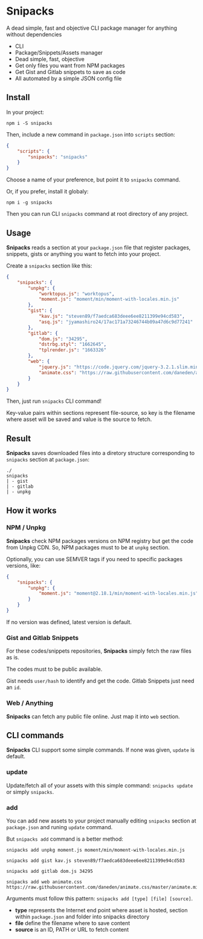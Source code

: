 # Snipacks

A dead simple, fast and objective CLI package manager for anything without dependencies

- CLI
- Package/Snippets/Assets manager
- Dead simple, fast, objective
- Get only files you want from NPM packages
- Get Gist and Gitlab snippets to save as code
- All automated by a simple JSON config file

## Install

In your project:

```
npm i -S snipacks
```

Then, include a new command in `package.json` into `scripts` section:

```json
{
	"scripts": {
		"snipacks": "snipacks"
	}
}
```

Choose a name of your preference, but point it to `snipacks` command.

Or, if you prefer, install it globaly:

```
npm i -g snipacks
```

Then you can run CLI `snipacks` command at root directory of any project.

## Usage

**Snipacks** reads a section at your `package.json` file that register packages, snippets, gists or anything you want to fetch into your project.

Create a `snipacks` section like this:

```json
{
	"snipacks": {
		"unpkg": {
            "worktopus.js": "worktopus",
            "moment.js": "moment/min/moment-with-locales.min.js"
        },
		"gist": {
            "kav.js": "steven89/f7aedca683deee6ee8211399e94cd583",
            "asq.js": "jyamashiro24/17ac171a73246744b09a47d6c9d77241"
        },
        "gitlab": {
            "dom.js": "34295",
            "dstrbg.styl": "1662645",
            "tplrender.js": "1663326"
        },
        "web": {
            "jquery.js": "https://code.jquery.com/jquery-3.2.1.slim.min.js",
            "animate.css": "https://raw.githubusercontent.com/daneden/animate.css/master/animate.min.css"
        }
	}
}
```

Then, just run `snipacks` CLI command!

Key-value pairs within sections represent file-source, so key is the filename where asset will be saved and value is the source to fetch.

## Result

**Snipacks** saves downloaded files into a diretory structure corresponding to `snipacks` section at `package.json`:

```
./
snipacks
| - gist
| - gitlab
| - unpkg
```

## How it works

### NPM / Unpkg

**Snipacks** check NPM packages versions on NPM registry but get the code from Unpkg CDN. So, NPM packages must to be at `unpkg` section.

Optionally, you can use SEMVER tags if you need to specific packages versions, like:

```json
{
	"snipacks": {
		"unpkg": {
            "moment.js": "moment@2.18.1/min/moment-with-locales.min.js"
        }
	}
}
```

If no version was defined, latest version is default.

### Gist and Gitlab Snippets

For these codes/snippets repositories, **Snipacks** simply fetch the raw files as is.

The codes must to be public available.

Gist needs `user/hash` to identify and get the code. Gitlab Snippets just need an `id`.

### Web / Anything

**Snipacks** can fetch any public file online. Just map it into `web` section.

## CLI commands

**Snipacks** CLI support some simple commands. If none was given, `update` is default.

### update

Update/fetch all of your assets with this simple command: `snipacks update` or simply `snipacks`.

### add

You can add new assets to your project manually editing `snipacks` section at `package.json` and runing `update` command.

But `snipacks add` command is a better method:

```
snipacks add unpkg moment.js moment/min/moment-with-locales.min.js

snipacks add gist kav.js steven89/f7aedca683deee6ee8211399e94cd583

snipacks add gitlab dom.js 34295

snipacks add web animate.css https://raw.githubusercontent.com/daneden/animate.css/master/animate.min.css
```

Arguments must follow this pattern: `snipacks add [type] [file] [source]`.

- **type** represents the Internet end point where asset is hosted, section within `package.json` and folder into snipacks directory
- **file** define the filename where to save content
- **source** is an ID, PATH or URL to fetch content
